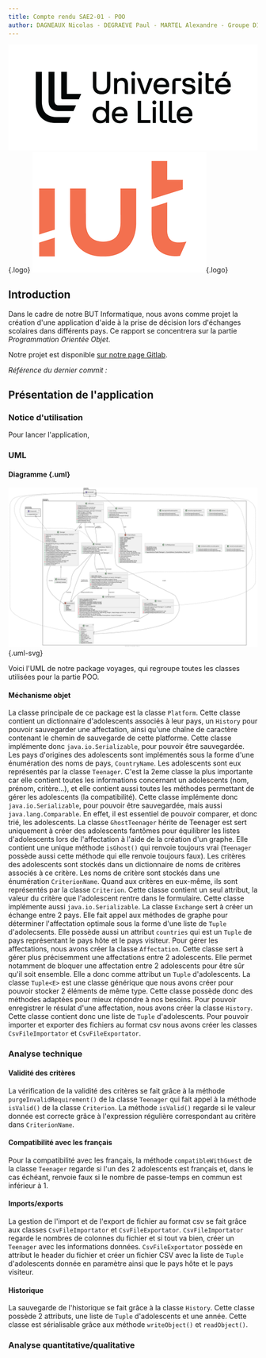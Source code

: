```yaml
---
title: Compte rendu SAE2-01 - POO
author: DAGNEAUX Nicolas - DEGRAEVE Paul - MARTEL Alexandre - Groupe D1
---
```


![logo-univ](images/univ-lille-logo.png){.logo}
![logo-iut](images/logo-iut.png){.logo}


## Introduction

Dans le cadre de notre BUT Informatique, nous avons comme projet la création d'une application d'aide à la prise de décision lors d'échanges scolaires dans différents pays. Ce rapport se concentrera sur la partie *Programmation Orientée Objet*.

Notre projet est disponible [sur notre page Gitlab](https://gitlab.univ-lille.fr/sae2.01-2.02/2023/D1).

*Référence du dernier commit :* []()

## Présentation de l'application

### Notice d'utilisation

Pour lancer l'application,

### UML

#### Diagramme {.uml}

![UML](images/package.svg){.uml-svg}

Voici l'UML de notre package voyages, qui regroupe toutes les classes utilisées pour la partie POO.

#### Méchanisme objet

La classe principale de ce package est la classe `Platform`. Cette classe contient un dictionnaire d'adolescents associés à leur pays, un `History` pour pouvoir sauvegarder une affectation, ainsi qu'une chaîne de caractère contenant le chemin de sauvegarde de cette platforme. Cette classe implémente donc `java.io.Serializable`, pour pouvoir être sauvegardée. 
Les pays d'origines des adolescents sont implémentés sous la forme d'une énumération des noms de pays, `CountryName`. Les adolescents sont eux représentés par la classe `Teenager`. 
C'est la 2eme classe la plus importante car elle contient toutes les informations concernant un adolescents (nom, prénom, critère...), et elle contient aussi toutes les méthodes permettant de gérer les adolescents (la compatibilité). Cette classe implémente donc `java.io.Serializable`, pour pouvoir être sauvegardée, mais aussi `java.lang.Comparable`. En effet, il est essentiel de pouvoir comparer, et donc trié, les adolescents.
La classe `GhostTeenager` hérite de Teenager est sert uniquement à créer des adolescents fantômes pour équilibrer les listes d'adolescents lors de l'affectation à l'aide de la création d'un graphe. Elle contient une unique méthode `isGhost()` qui renvoie toujours vrai (`Teenager` possède aussi cette méthode qui elle renvoie toujours faux).
Les critères des adolescents sont stockés dans un dictionnaire de noms de critères associés à ce critère. Les noms de critère sont stockés dans une énumération `CriterionName`. Quand aux critères en eux-même, ils sont représentés par la classe `Criterion`. Cette classe contient un seul attribut, la valeur du critère que l'adolescent rentre dans le formulaire. Cette classe implémente aussi `java.io.Serializable`.
La classe `Exchange` sert à créer un échange entre 2 pays. Elle fait appel aux méthodes de graphe pour déterminer l'affectation optimale sous la forme d'une liste de `Tuple` d'adolecsents. Elle possède aussi un attribut `countries` qui est un `Tuple` de pays représentant le pays hôte et le pays visiteur.
Pour gérer les affectations, nous avons créer la classe `Affectation`. Cette classe sert à gérer plus précisemment une affectations entre 2 adolescents. Elle permet notamment de bloquer une affectation entre 2 adolescents pour être sûr qu'il soit ensemble. Elle a donc comme attribut un `Tuple` d'adolescents.
La classe `Tuple<E>` est une classe générique que nous avons créer pour pouvoir stocker 2 éléments de même type. Cette classe possède donc des méthodes adaptées pour mieux répondre à nos besoins.
Pour pouvoir enregistrer le résulat d'une affectation, nous avons créer la classe `History`. Cette classe contient donc une liste de `Tuple` d'adolescents. 
Pour pouvoir importer et exporter des fichiers au format csv nous avons créer les classes `CsvFileImportator` et `CsvFileExportator`.

### Analyse technique

#### Validité des critères

La vérification de la validité des critères se fait grâce à la méthode `purgeInvalidRequirement()` de la classe `Teenager` qui fait appel à la méthode `isValid()` de la classe `Criterion`. La méthode `isValid()` regarde si le valeur donnée est correcte grâce à l'expression régulière correspondant au critère dans `CriterionName`.

#### Compatibilité avec les français

Pour la compatibilité avec les français, la méthode `compatibleWithGuest` de la classe `Teenager` regarde si l'un des 2 adolescents est français et, dans le cas échéant, renvoie faux si le nombre de passe-temps en commun est inférieur à 1.

#### Imports/exports

La gestion de l'import et de l'export de fichier au format csv se fait grâce aux classes `CsvFileImportator` et `CsvFileExportator`.
`CsvFileImportator` regarde le nombres de colonnes du fichier et si tout va bien, créer un `Teenager` avec les informations données.
`CsvFileExportator` possède en attribut le header du fichier et créer un fichier CSV avec la liste de `Tuple` d'adolescents donnée en paramètre ainsi que le pays hôte et le pays visiteur.

#### Historique

La sauvegarde de l'historique se fait grâce à la classe `History`. Cette classe possède 2 attributs, une liste de `Tuple` d'adolescents et une année. Cette classe est sérialisable grâce aux méthode `writeObject()` et `readObject()`.

### Analyse quantitative/qualitative
